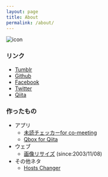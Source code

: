 ```yaml
---
layout: page
title: About
permalink: /about/
---
```



![icon](https://s.gravatar.com/avatar/a5e94e6a511b483b25138520506fbfaf?s=150 "icon")

### リンク
* [Tumblr](http://php6.tumblr.com/)
* [Github](http://github.com/srea/)
* [Facebook](https://www.facebook.com/srea.jp)
* [Twitter](http://twitter.com/yukimikan88/)
* [Qiita](http://qiita.com/srea/)

### 作ったもの
* アプリ
    * [未読チェッカーfor co-meeting](./apps/co-meeting-123.html)
    * [Qbox for Qiita](./apps/qbox.html)
* ウェブ
    * [画像リサイズ](http://srea.jp/) (since:2003/11/08)
* その他ネタ
    * [Hosts Changer](./HostsChanger/)
